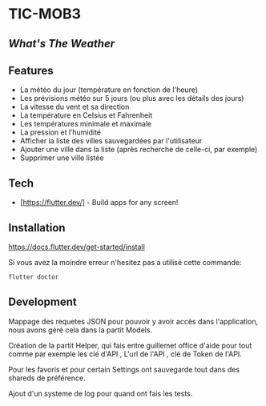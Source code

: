 # TIC-MOB3
## _What's The Weather_


## Features

- La météo du jour (température en fonction de l'heure)
- Les prévisions météo sur 5 jours (ou plus avec les détails des jours)
- La vitesse du vent et sa direction
- La température en Celsius et Fahrenheit
- Les températures minimale et maximale
- La pression et l’humidité
- Afficher la liste des villes sauvegardées par l'utilisateur
- Ajouter une ville dans la liste (après recherche de celle-ci, par exemple)
- Supprimer une ville listée

## Tech

- [https://flutter.dev/] - Build apps for any screen!

## Installation

https://docs.flutter.dev/get-started/install

Si vous avez la moindre erreur n'hesitez pas a utilisé cette commande:

```sh
flutter doctor
```

## Development

Mappage des requetes JSON pour pouvoir y avoir accès dans l'application, nous avons géré cela dans la partit Models.

Création de la partit Helper, qui fais entre guillemet office d'aide pour tout comme par exemple les clé d'API , L'url de l'API , clé de Token de l'API.

Pour les favoris et pour certain Settings ont sauvegarde tout dans des shareds de préférence. 

Ajout d'un systeme de log pour quand ont fais les tests. 






